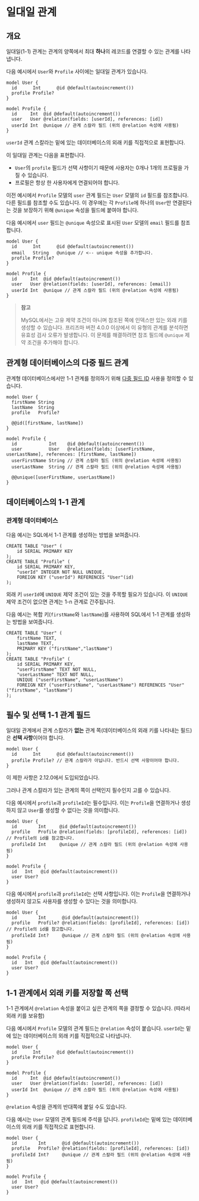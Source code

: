 # 일대일 관계

## 개요

일대일(1-1) 관계는 관계의 양쪽에서 최대 **하나**의 레코드를 연결할 수 있는 관계를 나타냅니다.

다음 예시에서 `User`와 `Profile` 사이에는 일대일 관계가 있습니다.

```tsx
model User {
  id      Int      @id @default(autoincrement())
  profile Profile?
}

model Profile {
  id     Int  @id @default(autoincrement())
  user   User @relation(fields: [userId], references: [id])
  userId Int  @unique // 관계 스칼라 필드 (위의 @relation 속성에 사용됨)
}
```

`userId` 관계 스칼라는 밑에 있는 데이터베이스의 외래 키를 직접적으로 표현합니다.

이 일대일 관계는 다음을 표현합니다.

- `User`의 `profile` 필드가 선택 사항이기 때문에 사용자는 0개나 1개의 프로필을 가질 수 있습니다.
- 프로필은 항상 한 사용자에게 연결되어야 합니다.

이전 예시에서 `Profile` 모델의 `user` 관계 필드는 `User` 모델의 `id` 필드를 참조합니다. 다른 필드를 참조할 수도 있습니다. 이 경우에는 각 `Profile`에 하나의 `User`만 연결된다는 것을 보장하기 위해 `@unique` 속성을 필드에 붙여야 합니다. 

다음 예시에서 `user` 필드는 `@unique` 속성으로 표시된 `User` 모델의 `email` 필드를 참조합니다.

```tsx
model User {
  id      Int      @id @default(autoincrement())
  email   String   @unique // <-- unique 속성을 추가합니다.
  profile Profile?
}

model Profile {
  id     Int  @id @default(autoincrement())
  user   User @relation(fields: [userId], references: [email])
  userId Int  @unique // 관계 스칼라 필드 (위의 @relation 속성에 사용됨)
}
```

> **참고**
>
> MySQL에서는 고유 제약 조건이 아니며 참조된 쪽에 인덱스만 있는 외래 키를 생성할 수 있습니다. 프리즈마 버전 4.0.0 이상에서 이 유형의 관계를 분석하면 유효성 검사 오류가 발생합니다. 이 문제를 해결하려면 참조 필드에 `@unique` 제약 조건을 추가해야 합니다.

## 관계형 데이터베이스의 다중 필드 관계

관계형 데이터베이스에서만 1-1 관계를 정의하기 위해 [다중 필드 ID](https://www.prisma.io/docs/reference/api-reference/prisma-schema-reference#id-1) 사용을 정의할 수 있습니다.

```tsx
model User {
  firstName String
  lastName  String
  profile   Profile?

  @@id([firstName, lastName])
}

model Profile {
  id            Int    @id @default(autoincrement())
  user          User   @relation(fields: [userFirstName, userLastName], references: [firstName, lastName])
  userFirstName String // 관계 스칼라 필드 (위의 @relation 속성에 사용됨)
  userLastName  String // 관계 스칼라 필드 (위의 @relation 속성에 사용됨)

  @@unique([userFirstName, userLastName])
}
```

## 데이터베이스의 1-1 관계

### 관계형 데이터베이스

다음 예시는 SQL에서 1-1 관계를 생성하는 방법을 보여줍니다.

```tsx
CREATE TABLE "User" (
    id SERIAL PRIMARY KEY
);
CREATE TABLE "Profile" (
    id SERIAL PRIMARY KEY,
    "userId" INTEGER NOT NULL UNIQUE,
    FOREIGN KEY ("userId") REFERENCES "User"(id)
);
```

외래 키 `userId`에 `UNIQUE` 제약 조건이 있는 것을 주목할 필요가 있습니다. 이 `UNIQUE` 제약 조건이 없으면 관계는 1-n 관계로 간주됩니다.

다음 예시는 복합 키(`firstName`와 `lastName`)를 사용하여 SQL에서 1-1 관계를 생성하는 방법을 보여줍니다.

```tsx
CREATE TABLE "User" (
    firstName TEXT,
    lastName TEXT,
    PRIMARY KEY ("firstName","lastName")
);
CREATE TABLE "Profile" (
    id SERIAL PRIMARY KEY,
    "userFirstName" TEXT NOT NULL,
    "userLastName" TEXT NOT NULL,
    UNIQUE ("userFirstName", "userLastName")
    FOREIGN KEY ("userFirstName", "userLastName") REFERENCES "User"("firstName", "lastName")
);
```

## 필수 및 선택 1-1 관계 필드

일대일 관계에서 관계 스칼라가 **없는** 관계 쪽(데이터베이스의 외래 키를 나타내는 필드)은 **선택 사항**이어야 합니다.

```tsx
model User {
  id      Int      @id @default(autoincrement())
  profile Profile? // 관계 스칼라가 아닙니다. 반드시 선택 사항이어야 합니다.
}
```

이 제한 사항은 2.12.0에서 도입되었습니다.

그러나 관계 스칼라가 있는 관계의 쪽이 선택인지 필수인지 고를 수 있습니다. 

다음 예시에서 `profile`과 `profileId`는 필수입니다. 이는 `Profile`을 연결하거나 생성하지 않고 `User`를 생성할 수 없다는 것을 의미합니다.

```tsx
model User {
  id        Int     @id @default(autoincrement())
  profile   Profile @relation(fields: [profileId], references: [id]) // Profile의 id를 참고합니다.
  profileId Int     @unique // 관계 스칼라 필드 (위의 @relation 속성에 사용됨)
}

model Profile {
  id   Int   @id @default(autoincrement())
  user User?
}
```

다음 예시에서 `profile`과 `profileId`는 선택 사항입니다. 이는 `Profile`을 연결하거나 생성하지 않고도 사용자를 생성할 수 있다는 것을 의미합니다.

```tsx
model User {
  id        Int      @id @default(autoincrement())
  profile   Profile? @relation(fields: [profileId], references: [id]) // Profile의 id를 참고합니다.
  profileId Int?     @unique // 관계 스칼라 필드 (위의 @relation 속성에 사용됨)
}

model Profile {
  id   Int   @id @default(autoincrement())
  user User?
}
```

## 1-1 관계에서 외래 키를 저장할 쪽 선택

1-1 관계에서 `@relation` 속성을 붙이고 싶은 관계의 쪽을 결정할 수 있습니다. (따라서 외래 키를 보유함)

다음 예시에서 `Profile` 모델의 관계 필드는 `@relation` 속성이 붙습니다. `userId`는 밑에 있는 데이터베이스의 외래 키를 직접적으로 나타냅니다.

```tsx
model User {
  id      Int      @id @default(autoincrement())
  profile Profile?
}

model Profile {
  id     Int  @id @default(autoincrement())
  user   User @relation(fields: [userId], references: [id])
  userId Int  @unique // 관계 스칼라 필드 (위의 @relation 속성에 사용됨)
}
```

`@relation` 속성을 관계의 반대쪽에 붙일 수도 있습니다.

다음 예시는 `User` 모델의 관계 필드에 주석을 답니다. `profileId`는 밑에 있는 데이터베이스의 외래 키를 직접적으로 표현합니다.

```tsx
model User {
  id        Int      @id @default(autoincrement())
  profile   Profile? @relation(fields: [profileId], references: [id])
  profileId Int?     @unique // 관계 스칼라 필드 (위의 @relation 속성에 사용됨)
}

model Profile {
  id   Int   @id @default(autoincrement())
  user User?
}
```

